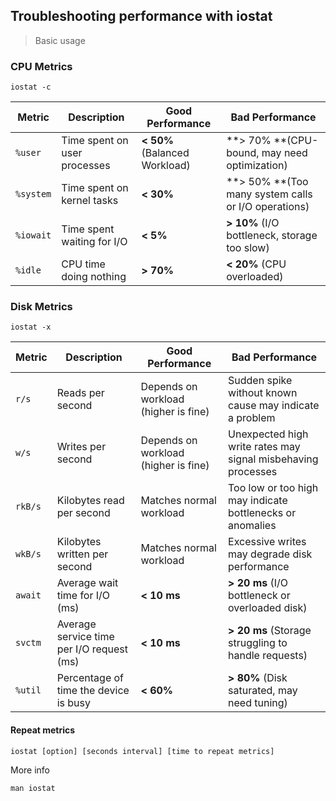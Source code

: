 ## Troubleshooting performance with iostat
> Basic usage

### CPU Metrics

```
iostat -c
```

| Metric | Description | Good Performance | Bad Performance |
|--------|-------------|------------------|-----------------|
|`%user`|Time spent on user processes|**< 50%** (Balanced Workload)|**> 70% **(CPU-bound, may need optimization)|
|`%system`|Time spent on kernel tasks|**< 30%**|**> 50% **(Too many system calls or I/O operations)|
|`%iowait`|Time spent waiting for I/O|**< 5%**|**> 10%** (I/O bottleneck, storage too slow)|
|`%idle`|CPU time doing nothing|**> 70%**|**< 20%** (CPU overloaded)|

### Disk Metrics

```
iostat -x
```

| Metric | Description | Good Performance | Bad Performance |
|--------|-------------|------------------|-----------------|
| `r/s`|Reads per second| Depends on workload (higher is fine)| Sudden spike without known cause may indicate a problem|
| `w/s`|Writes per second| Depends on workload (higher is fine)| Unexpected high write rates may signal misbehaving processes|
| `rkB/s`|Kilobytes read per second| Matches normal workload| Too low or too high may indicate bottlenecks or anomalies|
| `wkB/s`|Kilobytes written per second| Matches normal workload| Excessive writes may degrade disk performance|
| `await`|Average wait time for I/O (ms) | **< 10 ms** | **> 20 ms** (I/O bottleneck or overloaded disk)|
| `svctm`|Average service time per I/O request (ms)| **< 10 ms**| **> 20 ms** (Storage struggling to handle requests)|
| `%util`|Percentage of time the device is busy | **< 60%** | **> 80%** (Disk saturated, may need tuning)|


#### Repeat metrics

```
iostat [option] [seconds interval] [time to repeat metrics]
```

More info
```
man iostat
```
